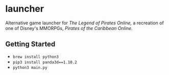 # launcher

Alternative game launcher for _The Legend of Pirates Online,_ a recreation of one of Disney's MMORPGs, _Pirates of the Caribbean Online._

## Getting Started

* `brew install python3`
* `pip3 install panda3d==1.10.2`
* `python3 main.py`
